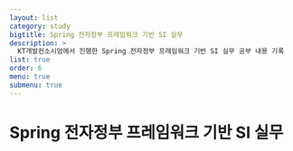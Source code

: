```yaml
---
layout: list
category: study
bigtitle: Spring 전자정부 프레임워크 기반 SI 실무
description: >
  KT개발컨소시엄에서 진행한 Spring 전자정부 프레임워크 기반 SI 실무 공부 내용 기록
list: true
order: 6
menu: true
submenu: true
---
```

# Spring 전자정부 프레임워크 기반 SI 실무



